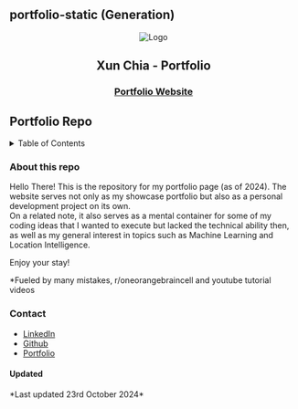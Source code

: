 ## portfolio-static (Generation)

<!-- HEADER -->

<div align="center">
  <img alt="Logo" src="https://github.com/user-attachments/assets/a22d15d8-740a-4343-9243-48e00624d603">
</div>

<h2 align="center"> Xun Chia - Portfolio</h2>
<h3 align="center">
  <a href = "https://www.Xunchia.com" target = "_blank">Portfolio Website</a>
</h3>

<h2>Portfolio Repo</h2>

<!-- TABLE OF CONTENTS -->
<details>
  <summary>Table of Contents</summary>
  <ol>
    <li>
      <a href="#about-this-repo">About This Repo</a>
    </li>
    <li>
      <a href="#Built-With">Built With</a>
    </li>
    <li><a href="#planned-improvements">Planned Improvements</a></li>
    <li><a href="#contact">Contact</a></li>
  </ol>
</details>


<h3 align = left>About this repo</h3>
Hello There! This is the repository for my portfolio page (as of 2024). The website serves not only as my showcase portfolio but also as a personal development project on its own.
<br>
On a related note, it also serves as a mental container for some of my coding ideas that I wanted to execute but lacked the technical ability then, as well as my general interest in topics such as Machine Learning and Location Intelligence.

Enjoy your stay!

*Fueled by many mistakes, r/oneorangebraincell and youtube tutorial videos 


<h3 align = left>Contact</h3>

- [LinkedIn](https://www.linkedin.com/in/xunc/)
- [Github](https://github.com/xunchiasg)
- [Portfolio](https://xunchia.com/)

<!--  BREAK -->

<h4 align = left>Updated</h4>
*Last updated 23rd October 2024*

